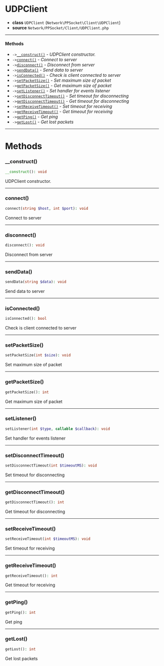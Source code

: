 # UDPClient

- **class** `UDPClient` (`Network\PPSocket\Client\UDPClient`)
- **source** `Network/PPSocket/Client/UDPClient.php`

---

#### Methods

- `->`[`__construct()`](#method-__construct) - _UDPClient constructor._
- `->`[`connect()`](#method-connect) - _Connect to server_
- `->`[`disconnect()`](#method-disconnect) - _Disconnect from server_
- `->`[`sendData()`](#method-senddata) - _Send data to server_
- `->`[`isConnected()`](#method-isconnected) - _Check is client connected to server_
- `->`[`setPacketSize()`](#method-setpacketsize) - _Set maximum size of packet_
- `->`[`getPacketSize()`](#method-getpacketsize) - _Get maximum size of packet_
- `->`[`setListener()`](#method-setlistener) - _Set handler for events listener_
- `->`[`setDisconnectTimeout()`](#method-setdisconnecttimeout) - _Set timeout for disconnecting_
- `->`[`getDisconnectTimeout()`](#method-getdisconnecttimeout) - _Get timeout for disconnecting_
- `->`[`setReceiveTimeout()`](#method-setreceivetimeout) - _Set timeout for receiving_
- `->`[`getReceiveTimeout()`](#method-getreceivetimeout) - _Get timeout for receiving_
- `->`[`getPing()`](#method-getping) - _Get ping_
- `->`[`getLost()`](#method-getlost) - _Get lost packets_

---
# Methods

<a name="method-__construct"></a>

### __construct()
```php
__construct(): void
```
UDPClient constructor.

---

<a name="method-connect"></a>

### connect()
```php
connect(string $host, int $port): void
```
Connect to server

---

<a name="method-disconnect"></a>

### disconnect()
```php
disconnect(): void
```
Disconnect from server

---

<a name="method-senddata"></a>

### sendData()
```php
sendData(string $data): void
```
Send data to server

---

<a name="method-isconnected"></a>

### isConnected()
```php
isConnected(): bool
```
Check is client connected to server

---

<a name="method-setpacketsize"></a>

### setPacketSize()
```php
setPacketSize(int $size): void
```
Set maximum size of packet

---

<a name="method-getpacketsize"></a>

### getPacketSize()
```php
getPacketSize(): int
```
Get maximum size of packet

---

<a name="method-setlistener"></a>

### setListener()
```php
setListener(int $type, callable $callback): void
```
Set handler for events listener

---

<a name="method-setdisconnecttimeout"></a>

### setDisconnectTimeout()
```php
setDisconnectTimeout(int $timeoutMS): void
```
Set timeout for disconnecting

---

<a name="method-getdisconnecttimeout"></a>

### getDisconnectTimeout()
```php
getDisconnectTimeout(): int
```
Get timeout for disconnecting

---

<a name="method-setreceivetimeout"></a>

### setReceiveTimeout()
```php
setReceiveTimeout(int $timeoutMS): void
```
Set timeout for receiving

---

<a name="method-getreceivetimeout"></a>

### getReceiveTimeout()
```php
getReceiveTimeout(): int
```
Get timeout for receiving

---

<a name="method-getping"></a>

### getPing()
```php
getPing(): int
```
Get ping

---

<a name="method-getlost"></a>

### getLost()
```php
getLost(): int
```
Get lost packets